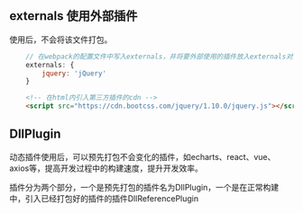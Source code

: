 ##  externals 使用外部插件

使用后，不会将该文件打包。

```javascript
    // 在webpack的配置文件中写入externals，并将要外部使用的插件放入externals对象内。
    externals: {
        jquery: 'jQuery'
    }
```
```html
    <!-- 在html内引入第三方插件的cdn -->
    <script src="https://cdn.bootcss.com/jquery/1.10.0/jquery.js"></script>
```

## DllPlugin

动态插件使用后，可以预先打包不会变化的插件，如echarts、react、vue、axios等，提高开发过程中的构建速度，提升开发效率。

插件分为两个部分，一个是预先打包的插件名为DllPlugin，一个是在正常构建中，引入已经打包好的插件的插件DllReferencePlugin